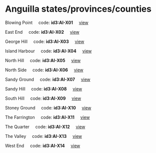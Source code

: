 # Anguilla states/provinces/counties
Blowing Point&nbsp;&nbsp;&nbsp;&nbsp;&nbsp;code: **id3:AI-X01**&nbsp;&nbsp;&nbsp;&nbsp;&nbsp;[view](../export/geojson/medium/id3/ai/x01.geojson)&nbsp;&nbsp;&nbsp;&nbsp;&nbsp;


East End&nbsp;&nbsp;&nbsp;&nbsp;&nbsp;code: **id3:AI-X02**&nbsp;&nbsp;&nbsp;&nbsp;&nbsp;[view](../export/geojson/medium/id3/ai/x02.geojson)&nbsp;&nbsp;&nbsp;&nbsp;&nbsp;


George Hill&nbsp;&nbsp;&nbsp;&nbsp;&nbsp;code: **id3:AI-X03**&nbsp;&nbsp;&nbsp;&nbsp;&nbsp;[view](../export/geojson/medium/id3/ai/x03.geojson)&nbsp;&nbsp;&nbsp;&nbsp;&nbsp;


Island Harbour&nbsp;&nbsp;&nbsp;&nbsp;&nbsp;code: **id3:AI-X04**&nbsp;&nbsp;&nbsp;&nbsp;&nbsp;[view](../export/geojson/medium/id3/ai/x04.geojson)&nbsp;&nbsp;&nbsp;&nbsp;&nbsp;


North Hill&nbsp;&nbsp;&nbsp;&nbsp;&nbsp;code: **id3:AI-X05**&nbsp;&nbsp;&nbsp;&nbsp;&nbsp;[view](../export/geojson/medium/id3/ai/x05.geojson)&nbsp;&nbsp;&nbsp;&nbsp;&nbsp;


North Side&nbsp;&nbsp;&nbsp;&nbsp;&nbsp;code: **id3:AI-X06**&nbsp;&nbsp;&nbsp;&nbsp;&nbsp;[view](../export/geojson/medium/id3/ai/x06.geojson)&nbsp;&nbsp;&nbsp;&nbsp;&nbsp;


Sandy Ground&nbsp;&nbsp;&nbsp;&nbsp;&nbsp;code: **id3:AI-X07**&nbsp;&nbsp;&nbsp;&nbsp;&nbsp;[view](../export/geojson/medium/id3/ai/x07.geojson)&nbsp;&nbsp;&nbsp;&nbsp;&nbsp;


Sandy Hill&nbsp;&nbsp;&nbsp;&nbsp;&nbsp;code: **id3:AI-X08**&nbsp;&nbsp;&nbsp;&nbsp;&nbsp;[view](../export/geojson/medium/id3/ai/x08.geojson)&nbsp;&nbsp;&nbsp;&nbsp;&nbsp;


South Hill&nbsp;&nbsp;&nbsp;&nbsp;&nbsp;code: **id3:AI-X09**&nbsp;&nbsp;&nbsp;&nbsp;&nbsp;[view](../export/geojson/medium/id3/ai/x09.geojson)&nbsp;&nbsp;&nbsp;&nbsp;&nbsp;


Stoney Ground&nbsp;&nbsp;&nbsp;&nbsp;&nbsp;code: **id3:AI-X10**&nbsp;&nbsp;&nbsp;&nbsp;&nbsp;[view](../export/geojson/medium/id3/ai/x10.geojson)&nbsp;&nbsp;&nbsp;&nbsp;&nbsp;


The Farrington&nbsp;&nbsp;&nbsp;&nbsp;&nbsp;code: **id3:AI-X11**&nbsp;&nbsp;&nbsp;&nbsp;&nbsp;[view](../export/geojson/medium/id3/ai/x11.geojson)&nbsp;&nbsp;&nbsp;&nbsp;&nbsp;


The Quarter&nbsp;&nbsp;&nbsp;&nbsp;&nbsp;code: **id3:AI-X12**&nbsp;&nbsp;&nbsp;&nbsp;&nbsp;[view](../export/geojson/medium/id3/ai/x12.geojson)&nbsp;&nbsp;&nbsp;&nbsp;&nbsp;


The Valley&nbsp;&nbsp;&nbsp;&nbsp;&nbsp;code: **id3:AI-X13**&nbsp;&nbsp;&nbsp;&nbsp;&nbsp;[view](../export/geojson/medium/id3/ai/x13.geojson)&nbsp;&nbsp;&nbsp;&nbsp;&nbsp;


West End&nbsp;&nbsp;&nbsp;&nbsp;&nbsp;code: **id3:AI-X14**&nbsp;&nbsp;&nbsp;&nbsp;&nbsp;[view](../export/geojson/medium/id3/ai/x14.geojson)&nbsp;&nbsp;&nbsp;&nbsp;&nbsp;

